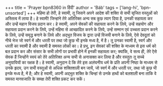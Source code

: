 +++
title = 'Prayer bpn8360 in हिंदी'
author = 'Báb'
tags = ['lang-hi', 'bpn-unsorted']
+++
महिमा हो तेरी, हे स्वामी, तू जिसने अपने आदेश की शक्ति से सभी सृजित वस्तुओं को अस्तित्व में लाया है।
हे स्वामी! जिन्हांने तेरे अतिरिक्त अन्य सब कुछ त्याग दिया है, उनकी सहायता कर और उन्हें महान विजय प्रदान कर। हे स्वामी, अपने सेवकों की सहायता करने के लिये, उन्हें सहयोग और सहायता प्रदान करने के लिये, उन्हें महिमा से आच्छादित करने के लिये, उन्हें सम्मान एवं उच्चता प्रदान करने के लिये, उन्हें समृद्ध बनाने के लिये और अद्भुत विजय के द्वारा उन्हें विजयी बनाने के लिये, ऐसे देवदूतां को नीचे भेज जो स्वर्ग में और धरती पर तथा जो कुछ भी इनके मध्य है, में है।
तू उनका स्वामी है, स्वर्ग और धरती का स्वामी है और स्वामी है समस्त लोकों का। हे प्रभु, इन सेवकां की शक्ति के माध्यम से इस धर्म को बल प्रदान कर और संसार के सभी लोगों पर प्रभावी होने में इनकी सहायता कर; क्यांकि, वे सत्य ही, तेरे ऐसे सेवक हैं जिन्होंने स्वयं को तेरे अतिरिक्त अन्य सभी से अनासक्त कर लिया है और वस्तुतः तू सच्चे अनुयायियों का रक्षक है।
हे स्वामी, अनुदान दे कि तेरे इस अलंघनीय धर्म के प्रति अपनी निष्ठा के माध्यम से उनके हृदय, उन सभी वस्तुओं से अधिक शक्तिशाली बन जायें, जो स्वर्ग में और धरती पर, तथा जो कुछ भी इनके मध्य है, में है; और हे स्वामी, अपनी अद्भुत शक्ति के चिन्हां से उनके हाथों को बलशाली बना ताकि वे समस्त मानवजाति के समक्ष तेरी शक्ति प्रकट कर सकें।
